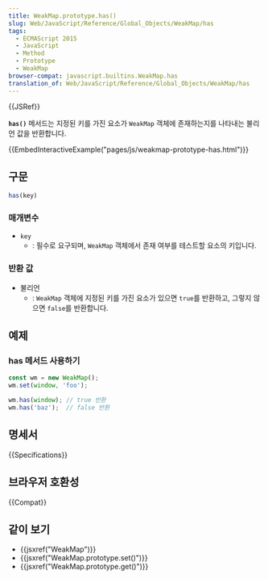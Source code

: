 ```yaml
---
title: WeakMap.prototype.has()
slug: Web/JavaScript/Reference/Global_Objects/WeakMap/has
tags:
  - ECMAScript 2015
  - JavaScript
  - Method
  - Prototype
  - WeakMap
browser-compat: javascript.builtins.WeakMap.has
translation_of: Web/JavaScript/Reference/Global_Objects/WeakMap/has
---
```


{{JSRef}}

**`has()`** 메서드는 지정된 키를 가진 요소가 `WeakMap` 객체에 존재하는지를 나타내는 불리언 값을 반환합니다.

{{EmbedInteractiveExample("pages/js/weakmap-prototype-has.html")}}

## 구문

```js
has(key)
```

### 매개변수

- `key`
  - : 필수로 요구되며, `WeakMap` 객체에서 존재 여부를 테스트할 요소의 키입니다.

### 반환 값

- 불리언
  - : `WeakMap` 객체에 지정된 키를 가진 요소가 있으면 `true`를 반환하고, 그렇지 않으면 `false`를 반환합니다.

## 예제

### has 메서드 사용하기

```js
const wm = new WeakMap();
wm.set(window, 'foo');

wm.has(window); // true 반환
wm.has('baz');  // false 반환
```

## 명세서

{{Specifications}}

## 브라우저 호환성

{{Compat}}

## 같이 보기

- {{jsxref("WeakMap")}}
- {{jsxref("WeakMap.prototype.set()")}}
- {{jsxref("WeakMap.prototype.get()")}}
